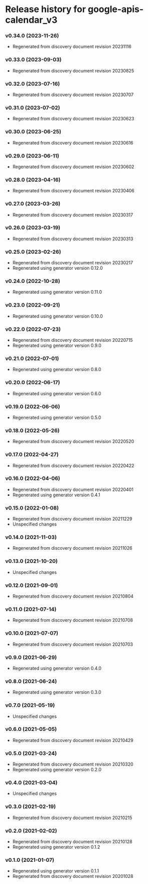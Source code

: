 # Release history for google-apis-calendar_v3

### v0.34.0 (2023-11-26)

* Regenerated from discovery document revision 20231116

### v0.33.0 (2023-09-03)

* Regenerated from discovery document revision 20230825

### v0.32.0 (2023-07-16)

* Regenerated from discovery document revision 20230707

### v0.31.0 (2023-07-02)

* Regenerated from discovery document revision 20230623

### v0.30.0 (2023-06-25)

* Regenerated from discovery document revision 20230616

### v0.29.0 (2023-06-11)

* Regenerated from discovery document revision 20230602

### v0.28.0 (2023-04-16)

* Regenerated from discovery document revision 20230406

### v0.27.0 (2023-03-26)

* Regenerated from discovery document revision 20230317

### v0.26.0 (2023-03-19)

* Regenerated from discovery document revision 20230313

### v0.25.0 (2023-02-26)

* Regenerated from discovery document revision 20230217
* Regenerated using generator version 0.12.0

### v0.24.0 (2022-10-28)

* Regenerated using generator version 0.11.0

### v0.23.0 (2022-09-21)

* Regenerated using generator version 0.10.0

### v0.22.0 (2022-07-23)

* Regenerated from discovery document revision 20220715
* Regenerated using generator version 0.9.0

### v0.21.0 (2022-07-01)

* Regenerated using generator version 0.8.0

### v0.20.0 (2022-06-17)

* Regenerated using generator version 0.6.0

### v0.19.0 (2022-06-06)

* Regenerated using generator version 0.5.0

### v0.18.0 (2022-05-26)

* Regenerated from discovery document revision 20220520

### v0.17.0 (2022-04-27)

* Regenerated from discovery document revision 20220422

### v0.16.0 (2022-04-06)

* Regenerated from discovery document revision 20220401
* Regenerated using generator version 0.4.1

### v0.15.0 (2022-01-08)

* Regenerated from discovery document revision 20211229
* Unspecified changes

### v0.14.0 (2021-11-03)

* Regenerated from discovery document revision 20211026

### v0.13.0 (2021-10-20)

* Unspecified changes

### v0.12.0 (2021-09-01)

* Regenerated from discovery document revision 20210804

### v0.11.0 (2021-07-14)

* Regenerated from discovery document revision 20210708

### v0.10.0 (2021-07-07)

* Regenerated from discovery document revision 20210703

### v0.9.0 (2021-06-29)

* Regenerated using generator version 0.4.0

### v0.8.0 (2021-06-24)

* Regenerated using generator version 0.3.0

### v0.7.0 (2021-05-19)

* Unspecified changes

### v0.6.0 (2021-05-05)

* Regenerated from discovery document revision 20210429

### v0.5.0 (2021-03-24)

* Regenerated from discovery document revision 20210320
* Regenerated using generator version 0.2.0

### v0.4.0 (2021-03-04)

* Unspecified changes

### v0.3.0 (2021-02-19)

* Regenerated from discovery document revision 20210215

### v0.2.0 (2021-02-02)

* Regenerated from discovery document revision 20210128
* Regenerated using generator version 0.1.2

### v0.1.0 (2021-01-07)

* Regenerated using generator version 0.1.1
* Regenerated from discovery document revision 20201028

